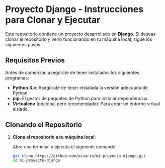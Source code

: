 # Proyecto Django - Instrucciones para Clonar y Ejecutar

Este repositorio contiene un proyecto desarrollado en **Django**. Si deseas clonar el repositorio y verlo funcionando en tu máquina local, sigue los siguientes pasos.

## Requisitos Previos

Antes de comenzar, asegúrate de tener instalados los siguientes programas:

- **Python 3.x**: Asegúrate de tener instalada la versión adecuada de Python.
- **pip**: El gestor de paquetes de Python para instalar dependencias.
- **Virtualenv** (opcional pero recomendado): Para crear un entorno virtual aislado.

## Clonando el Repositorio

1. **Clona el repositorio a tu máquina local**:
   
   Abre una terminal y ejecuta el siguiente comando:

   ```bash
   git clone https://github.com/usuario/mi-proyecto-django.git
   cd mi-proyecto-django
